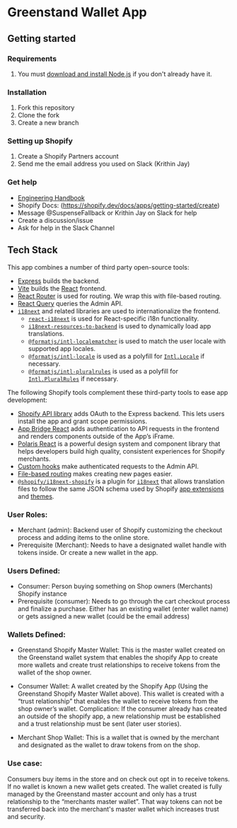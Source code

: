 # Greenstand Wallet App

## Getting started

### Requirements

1. You must [download and install Node.js](https://nodejs.org/en/download/) if you don't already have it.

### Installation

1. Fork this repository
2. Clone the fork
3. Create a new branch

### Setting up Shopify

1. Create a Shopify Partners account
2. Send me the email address you used on Slack (Krithin Jay)

### Get help

- [Engineering Handbook](https://greenstand.gitbook.io/engineering)
- Shopify Docs: (https://shopify.dev/docs/apps/getting-started/create)
- Message @SuspenseFallback or Krithin Jay on Slack for help
- Create a discussion/issue
- Ask for help in the Slack Channel

## Tech Stack

This app combines a number of third party open-source tools:

- [Express](https://expressjs.com/) builds the backend.
- [Vite](https://vitejs.dev/) builds the [React](https://reactjs.org/) frontend.
- [React Router](https://reactrouter.com/) is used for routing. We wrap this with file-based routing.
- [React Query](https://react-query.tanstack.com/) queries the Admin API.
- [`i18next`](https://www.i18next.com/) and related libraries are used to internationalize the frontend.
  - [`react-i18next`](https://react.i18next.com/) is used for React-specific i18n functionality.
  - [`i18next-resources-to-backend`](https://github.com/i18next/i18next-resources-to-backend) is used to dynamically load app translations.
  - [`@formatjs/intl-localematcher`](https://formatjs.io/docs/polyfills/intl-localematcher/) is used to match the user locale with supported app locales.
  - [`@formatjs/intl-locale`](https://formatjs.io/docs/polyfills/intl-locale) is used as a polyfill for [`Intl.Locale`](https://developer.mozilla.org/en-US/docs/Web/JavaScript/Reference/Global_Objects/Intl/Locale) if necessary.
  - [`@formatjs/intl-pluralrules`](https://formatjs.io/docs/polyfills/intl-pluralrules) is used as a polyfill for [`Intl.PluralRules`](https://developer.mozilla.org/en-US/docs/Web/JavaScript/Reference/Global_Objects/Intl/PluralRules) if necessary.

The following Shopify tools complement these third-party tools to ease app development:

- [Shopify API library](https://github.com/Shopify/shopify-node-api) adds OAuth to the Express backend. This lets users install the app and grant scope permissions.
- [App Bridge React](https://shopify.dev/docs/apps/tools/app-bridge/getting-started/using-react) adds authentication to API requests in the frontend and renders components outside of the App’s iFrame.
- [Polaris React](https://polaris.shopify.com/) is a powerful design system and component library that helps developers build high quality, consistent experiences for Shopify merchants.
- [Custom hooks](https://github.com/Shopify/shopify-frontend-template-react/tree/main/hooks) make authenticated requests to the Admin API.
- [File-based routing](https://github.com/Shopify/shopify-frontend-template-react/blob/main/Routes.jsx) makes creating new pages easier.
- [`@shopify/i18next-shopify`](https://github.com/Shopify/i18next-shopify) is a plugin for [`i18next`](https://www.i18next.com/) that allows translation files to follow the same JSON schema used by Shopify [app extensions](https://shopify.dev/docs/apps/checkout/best-practices/localizing-ui-extensions#how-it-works) and [themes](https://shopify.dev/docs/themes/architecture/locales/storefront-locale-files#usage).

### User Roles:

- Merchant (admin): Backend user of Shopify customizing the checkout process and adding items to the online store.
- Prerequisite (Merchant): Needs to have a designated wallet handle with tokens inside. Or create a new wallet in the app.

### Users Defined:

- Consumer: Person buying something on Shop owners (Merchants) Shopify instance
- Prerequisite (consumer): Needs to go through the cart checkout process and finalize a purchase. Either has an existing wallet (enter wallet name) or gets assigned a new wallet (could be the email address)

### Wallets Defined:

- Greenstand Shopify Master Wallet: This is the master wallet created on the Greenstand wallet system that enables the shopify App to create more wallets and create trust relationships to receive tokens from the wallet of the shop owner.

- Consumer Wallet: A wallet created by the Shopify App (Using the Greenstand Shopify Master Wallet above). This wallet is created with a “trust relationship” that enables the wallet to receive tokens from the shop owner’s wallet. Complication: If the consumer already has created an outside of the shopify app, a new relationship must be established and a trust relationship must be sent (later user stories).

- Merchant Shop Wallet: This is a wallet that is owned by the merchant and designated as the wallet to draw tokens from on the shop.

### Use case:

Consumers buy items in the store and on check out opt in to receive tokens. If no wallet is known a new wallet gets created. The wallet created is fully managed by the Greenstand master account and only has a trust relationship to the “merchants master wallet”. That way tokens can not be transferred back into the merchant's master wallet which increases trust and security.
